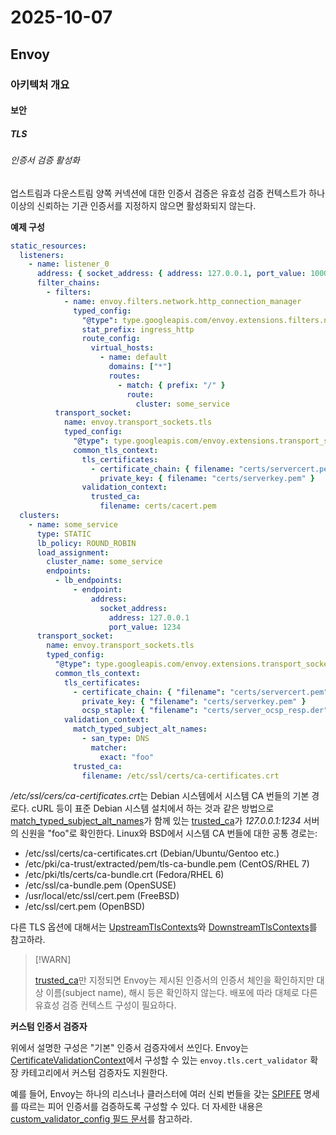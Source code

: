 # 2025-10-07

## Envoy

### 아키텍처 개요

#### 보안

##### TLS

###### 인증서 검증 활성화

업스트림과 다운스트림 양쪽 커넥션에 대한 인증서 검증은 유효성 검증 컨텍스트가 하나 이상의 신뢰하는 기관 인증서를 지정하지 않으면 활성화되지 않는다.

**예제 구성**

```yaml
static_resources:
  listeners:
    - name: listener_0
      address: { socket_address: { address: 127.0.0.1, port_value: 10000 } }
      filter_chains:
        - filters:
            - name: envoy.filters.network.http_connection_manager
              typed_config:
                "@type": type.googleapis.com/envoy.extensions.filters.network.http_connection_manager.v3.HttpConnectionManager
                stat_prefix: ingress_http
                route_config:
                  virtual_hosts:
                    - name: default
                      domains: ["*"]
                      routes:
                        - match: { prefix: "/" }
                          route:
                            cluster: some_service
          transport_socket:
            name: envoy.transport_sockets.tls
            typed_config:
              "@type": type.googleapis.com/envoy.extensions.transport_sockets.tls.v3.DownstreamTlsContext
              common_tls_context:
                tls_certificates:
                  - certificate_chain: { filename: "certs/servercert.pem" }
                    private_key: { filename: "certs/serverkey.pem" }
                validation_context:
                  trusted_ca:
                    filename: certs/cacert.pem
  clusters:
    - name: some_service
      type: STATIC
      lb_policy: ROUND_ROBIN
      load_assignment:
        cluster_name: some_service
        endpoints:
          - lb_endpoints:
              - endpoint:
                  address:
                    socket_address:
                      address: 127.0.0.1
                      port_value: 1234
      transport_socket:
        name: envoy.transport_sockets.tls
        typed_config:
          "@type": type.googleapis.com/envoy.extensions.transport_sockets.tls.v3.UpstreamTlsContext
          common_tls_context:
            tls_certificates:
              - certificate_chain: { "filename": "certs/servercert.pem" }
                private_key: { "filename": "certs/serverkey.pem" }
                ocsp_staple: { "filename": "certs/server_ocsp_resp.der" }
            validation_context:
              match_typed_subject_alt_names:
                - san_type: DNS
                  matcher:
                    exact: "foo"
              trusted_ca:
                filename: /etc/ssl/certs/ca-certificates.crt
```

*/etc/ssl/cers/ca-certificates.crt*는 Debian 시스템에서 시스템 CA 번들의 기본 경로다. cURL 등이 표준 Debian 시스템 설치에서 하는 것과 같은 방법으로 [match_typed_subject_alt_names][api-extensions-transport-sockets-certificate-validation-context-match-typed-subject-alt-names]가 함께 있는 [trusted_ca][api-extensions-transport-sockets-san-type-trusted-ca]가 _127.0.0.1:1234_ 서버의 신원을 "foo"로 확인한다. Linux와 BSD에서 시스템 CA 번들에 대한 공통 경로는:

- /etc/ssl/certs/ca-certificates.crt (Debian/Ubuntu/Gentoo etc.)
- /etc/pki/ca-trust/extracted/pem/tls-ca-bundle.pem (CentOS/RHEL 7)
- /etc/pki/tls/certs/ca-bundle.crt (Fedora/RHEL 6)
- /etc/ssl/ca-bundle.pem (OpenSUSE)
- /usr/local/etc/ssl/cert.pem (FreeBSD)
- /etc/ssl/cert.pem (OpenBSD)

다른 TLS 옵션에 대해서는 [UpstreamTlsContexts][api-extensions-transport-sockets-upstream-tls-context]와 [DownstreamTlsContexts][api-extensions-transport-sockets-downstream-tls-context]를 참고하라.

> [!WARN]
>
> [trusted_ca][api-extensions-transport-sockets-san-type-trusted-ca]만 지정되면 Envoy는 제시된 인증서의 인증서 체인을 확인하지만 대상 이름(subject name), 해시 등은 확인하지 않는다. 배포에 따라 대체로 다른 유효성 검증 컨텍스트 구성이 필요하다.

**커스텀 인증서 검증자**

위에서 설명한 구성은 "기본" 인증서 검증자에서 쓰인다. Envoy는 [CertificateValidationContext][api-extensions-transport-sockets-certificate-validation-context]에서 구성할 수 있는 `envoy.tls.cert_validator` 확장 카테고리에서 커스텀 검증자도 지원한다.

예를 들어, Envoy는 하나의 리스너나 클러스터에 여러 신뢰 번들을 갖는 [SPIFFE][spiffe] 명세를 따르는 피어 인증서를 검증하도록 구성할 수 있다. 더 자세한 내용은 [custom_validator_config 필드 문서][api-extensions-transport-sockets-certificate-validation-context-custom-validator-config]를 참고하라.

[api-extensions-transport-sockets-certificate-validation-context-match-typed-subject-alt-names]: https://www.envoyproxy.io/docs/envoy/latest/api-v3/extensions/transport_sockets/tls/v3/common.proto#envoy-v3-api-field-extensions-transport-sockets-tls-v3-certificatevalidationcontext-match-typed-subject-alt-names
[api-extensions-transport-sockets-san-type-trusted-ca]: https://www.envoyproxy.io/docs/envoy/latest/api-v3/extensions/transport_sockets/tls/v3/common.proto#envoy-v3-api-field-extensions-transport-sockets-tls-v3-certificatevalidationcontext-trusted-ca
[api-extensions-transport-sockets-upstream-tls-context]: https://www.envoyproxy.io/docs/envoy/latest/api-v3/extensions/transport_sockets/tls/v3/tls.proto#envoy-v3-api-msg-extensions-transport-sockets-tls-v3-upstreamtlscontext
[api-extensions-transport-sockets-downstream-tls-context]: https://www.envoyproxy.io/docs/envoy/latest/api-v3/extensions/transport_sockets/tls/v3/tls.proto#envoy-v3-api-msg-extensions-transport-sockets-tls-v3-downstreamtlscontext
[api-extensions-transport-sockets-certificate-validation-context]: https://www.envoyproxy.io/docs/envoy/latest/api-v3/extensions/transport_sockets/tls/v3/common.proto#envoy-v3-api-msg-extensions-transport-sockets-tls-v3-certificatevalidationcontext
[spiffe]: https://github.com/spiffe/spiffe
[api-extensions-transport-sockets-certificate-validation-context-custom-validator-config]: https://www.envoyproxy.io/docs/envoy/latest/api-v3/extensions/transport_sockets/tls/v3/common.proto#envoy-v3-api-field-extensions-transport-sockets-tls-v3-certificatevalidationcontext-custom-validator-config
